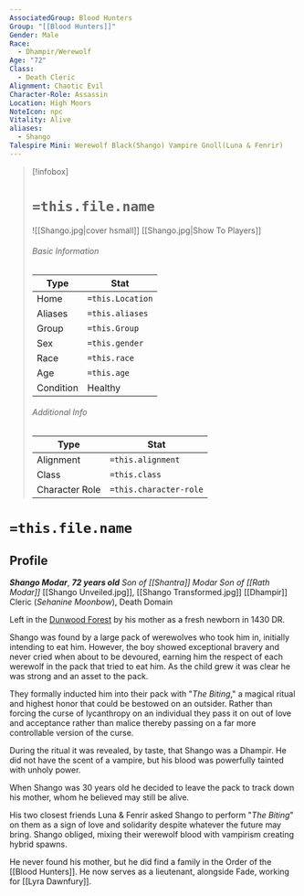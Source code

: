 ```yaml
---
AssociatedGroup: Blood Hunters
Group: "[[Blood Hunters]]"
Gender: Male
Race:
  - Dhampir/Werewolf
Age: "72"
Class:
  - Death Cleric
Alignment: Chaotic Evil
Character-Role: Assassin
Location: High Moors
NoteIcon: npc
Vitality: Alive
aliases:
  - Shango
Talespire Mini: Werewolf Black(Shango) Vampire Gnoll(Luna & Fenrir)
---
```


> [!infobox]
> # `=this.file.name`
> ![[Shango.jpg|cover hsmall]]
> [[Shango.jpg|Show To Players]]
> ###### Basic Information
> Type |  Stat |
> ---|---|
> Home | `=this.Location` |
> Aliases |`=this.aliases`|
> Group | `=this.Group` |
> Sex | `=this.gender` |
> Race | `=this.race` |
> Age | `=this.age` |
> Condition | Healthy |
> ###### Additional Info
> Type |  Stat |
> ---|---|
> Alignment | `=this.alignment` |
> Class | `=this.class` |
> Character Role | `=this.character-role` |

# `=this.file.name`
## Profile 
***Shango Modar***, ***72 years old***
*Son of [[Shantra]] Modar*
*Son of [[Rath Modar]]*
[[Shango Unveiled.jpg]], [[Shango Transformed.jpg]]
[[Dhampir]] Cleric (*Sehanine Moonbow*), Death Domain

Left in the [Dunwood Forest](https://forgottenrealms.fandom.com/wiki/Dunwood) by his mother as a fresh newborn in 1430 DR. 

Shango was found by a large pack of werewolves who took him in, initially intending to eat him. However, the boy showed exceptional bravery and never cried when about to be devoured, earning him the respect of each werewolf in the pack that tried to eat him. As the child grew it was clear he was strong and an asset to the pack.

They formally inducted him into their pack with "*The Biting*," a magical ritual and highest honor that could be bestowed on an outsider. Rather than forcing the curse of lycanthropy on an individual they pass it on out of love and acceptance rather than malice thereby passing on a far more controllable version of the curse.

During the ritual it was revealed, by taste, that Shango was a Dhampir. He did not have the scent of a vampire, but his blood was powerfully tainted with unholy power. 

When Shango was 30 years old he decided to leave the pack to track down his mother, whom he believed may still be alive.

His two closest friends Luna & Fenrir asked Shango to perform "*The Biting*" on them as a sign of love and solidarity despite whatever the future may bring. Shango obliged, mixing their werewolf blood with vampirism creating hybrid spawns.

He never found his mother, but he did find a family in the Order of the [[Blood Hunters]]. He now serves as a lieutenant, alongside Fade, working for [[Lyra Dawnfury]].